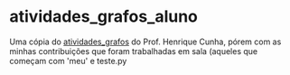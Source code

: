 # atividades_grafos_aluno
Uma cópia do [atividades_grafos](https://github.com/jeremiasmarques/atividades_grafos) do Prof. Henrique Cunha, pórem com as minhas contribuições que foram trabalhadas em sala (aqueles que começam com 'meu' e teste.py

